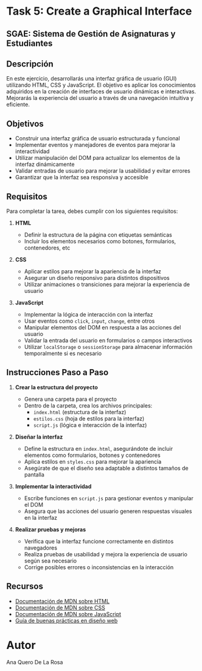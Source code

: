 # Task 5: Create a Graphical Interface

## SGAE: Sistema de Gestión de Asignaturas y Estudiantes

## Descripción

En este ejercicio, desarrollarás una interfaz gráfica de usuario (GUI) utilizando HTML, CSS y JavaScript. El objetivo es aplicar los conocimientos adquiridos en la creación de interfaces de usuario dinámicas e interactivas. Mejorarás la experiencia del usuario a través de una navegación intuitiva y eficiente.

## Objetivos

- Construir una interfaz gráfica de usuario estructurada y funcional
- Implementar eventos y manejadores de eventos para mejorar la interactividad
- Utilizar manipulación del DOM para actualizar los elementos de la interfaz dinámicamente
- Validar entradas de usuario para mejorar la usabilidad y evitar errores
- Garantizar que la interfaz sea responsiva y accesible

## Requisitos

Para completar la tarea, debes cumplir con los siguientes requisitos:

1. **HTML**
   - Definir la estructura de la página con etiquetas semánticas
   - Incluir los elementos necesarios como botones, formularios, contenedores, etc

2. **CSS**
   - Aplicar estilos para mejorar la apariencia de la interfaz
   - Asegurar un diseño responsivo para distintos dispositivos
   - Utilizar animaciones o transiciones para mejorar la experiencia de usuario

3. **JavaScript**
   - Implementar la lógica de interacción con la interfaz
   - Usar eventos como `click`, `input`, `change`, entre otros
   - Manipular elementos del DOM en respuesta a las acciones del usuario
   - Validar la entrada del usuario en formularios o campos interactivos
   - Utilizar `localStorage` o `sessionStorage` para almacenar información temporalmente si es necesario

## Instrucciones Paso a Paso

1. **Crear la estructura del proyecto**
   - Genera una carpeta para el proyecto
   - Dentro de la carpeta, crea los archivos principales:
     - `index.html` (estructura de la interfaz)
     - `estilos.css` (hoja de estilos para la interfaz)
     - `script.js` (lógica e interacción de la interfaz)

2. **Diseñar la interfaz**
   - Define la estructura en `index.html`, asegurándote de incluir elementos como formularios, botones y contenedores
   - Aplica estilos en `styles.css` para mejorar la apariencia
   - Asegúrate de que el diseño sea adaptable a distintos tamaños de pantalla

3. **Implementar la interactividad**
   - Escribe funciones en `script.js` para gestionar eventos y manipular el DOM
   - Asegura que las acciones del usuario generen respuestas visuales en la interfaz

4. **Realizar pruebas y mejoras**
   - Verifica que la interfaz funcione correctamente en distintos navegadores
   - Realiza pruebas de usabilidad y mejora la experiencia de usuario según sea necesario
   - Corrige posibles errores o inconsistencias en la interacción

## Recursos

- [Documentación de MDN sobre HTML](https://developer.mozilla.org/es/docs/Web/HTML)
- [Documentación de MDN sobre CSS](https://developer.mozilla.org/es/docs/Web/CSS)
- [Documentación de MDN sobre JavaScript](https://developer.mozilla.org/es/docs/Web/JavaScript)
- [Guía de buenas prácticas en diseño web](https://web.dev/learn/design)

# Autor

Ana Quero De La Rosa


